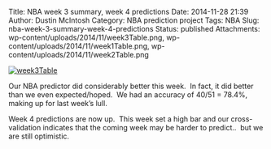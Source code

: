 Title: NBA week 3 summary, week 4 predictions
Date: 2014-11-28 21:39
Author: Dustin McIntosh
Category: NBA prediction project
Tags: NBA
Slug: nba-week-3-summary-week-4-predictions
Status: published
Attachments: wp-content/uploads/2014/11/week3Table.png, wp-content/uploads/2014/11/week1Table.png, wp-content/uploads/2014/11/week2Table.png

[![week3Table]({static}/wp-content/uploads/2014/11/week3Table.png)]({static}/wp-content/uploads/2014/11/week3Table.png)

Our NBA predictor did considerably better this week.  In fact, it did better than we even expected/hoped.  We had an accuracy of 40/51 = 78.4%, making up for last week’s lull.  

Week 4 predictions are now up.  This week set a high bar and our cross-validation indicates that the coming week may be harder to predict..  but we are still optimistic.  
